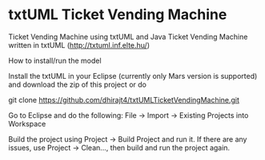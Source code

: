 # txtUML Ticket Vending Machine
Ticket Vending Machine using txtUML and Java
Ticket Vending Machine written in txtUML (http://txtuml.inf.elte.hu/)

How to install/run the model

Install the txtUML in your Eclipse (currently only Mars version is supported) and download the zip of this project or do

git clone https://github.com/dhirajt4/txtUMLTicketVendingMachine.git

Go to Eclipse and do the following: File -> Import -> Existing Projects into Workspace

Build the project using Project -> Build Project and run it. If there are any issues, use Project -> Clean..., then build and run the project again.
